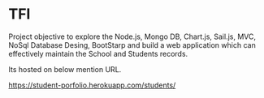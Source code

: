 # TFI

Project objective to explore the Node.js, Mongo DB, Chart.js, Sail.js, MVC, NoSql Database Desing, BootStarp and build a web application which can effectively maintain the School and Students records.

Its hosted on below mention URL.

https://student-porfolio.herokuapp.com/students/
